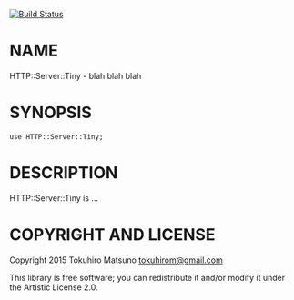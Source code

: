 [![Build Status](https://travis-ci.org/tokuhirom/p6-HTTP-Server-Tiny.svg?branch=master)](https://travis-ci.org/tokuhirom/p6-HTTP-Server-Tiny)

NAME
====

HTTP::Server::Tiny - blah blah blah

SYNOPSIS
========

    use HTTP::Server::Tiny;

DESCRIPTION
===========

HTTP::Server::Tiny is ...

COPYRIGHT AND LICENSE
=====================

Copyright 2015 Tokuhiro Matsuno <tokuhirom@gmail.com>

This library is free software; you can redistribute it and/or modify it under the Artistic License 2.0.
